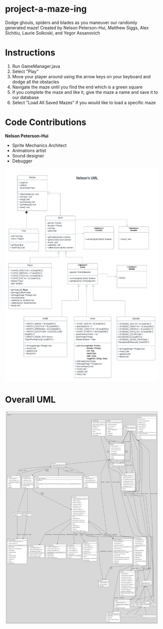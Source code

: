 # project-a-maze-ing
Dodge ghouls, spiders and blades as you maneuver our randomly generated maze! Created by Nelson Peterson-Hui, Matthew Siggs, Alex Sichitiu, Laurie Solkoski, and Yegor Assanovich

# Instructions
1. Run GameManager.java
2. Select "Play"
3. Move your player around using the arrow keys on your keyboard and dodge all the obstacles
4. Navigate the maze until you find the end which is a green square
5. If you complete the maze and like it, give the maze a name and save it to our database
6. Select "Load All Saved Mazes" if you would like to load a specific maze

# Code Contributions

**Nelson Peterson-Hui**
* Sprite Mechanics Architect
* Animations artist
* Sound designer
* Debugger 

<img width="600" height="700" src="images/Comp 2522 a-maze-ing project UML class diagrams - Nelson.png">

# Overall UML
<img width="600" height="700" src="images/UML.png">